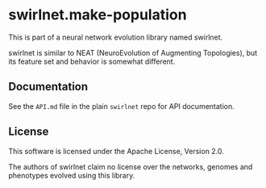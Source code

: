 # swirlnet.make-population

This is part of a neural network evolution library named swirlnet.

swirlnet is similar to NEAT (NeuroEvolution of Augmenting Topologies), but its
feature set and behavior is somewhat different.

## Documentation

See the `API.md` file in the plain `swirlnet` repo for API documentation.

## License

This software is licensed under the Apache License, Version 2.0.

The authors of swirlnet claim no license over the networks, genomes and
phenotypes evolved using this library.

